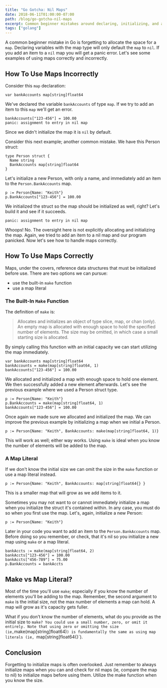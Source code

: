 ```yaml
---
title: "Go Gotcha: Nil Maps"
date: 2018-06-11T01:00:00-07:00
path: /blog/go-gotcha-nil-maps
excerpt: Common beginner mistakes around declaring, initializing, and allocating map types.
tags: ["golang"]
---
```


A common beginner mistake in Go is forgetting to allocate the space for a `map`. Declaring variables with the map type will only default the `map` to `nil`. If you add an item to a `nil` map you will get a panic error. Let's see some examples of using maps correctly and incorrectly.

## How To Use Maps Incorrectly
Consider this `map` declaration:
```
var bankAccounts map[string]float64
```
We've declared the variable `bankAccounts` of type `map`. If we try to add an item to this `map` we'll get an error.
```
bankAccounts["123-456"] = 100.00
panic: assignment to entry in nil map
```
Since we didn't initialize the map it is `nil` by default.

Consider this next example; another common mistake. We have this Person struct:
```
type Person struct {
  Name string
  BankAccounts map[string]float64
}
```
Let's initialize a new Person, with only a name, and immediately add an item to the `Person.BankAccounts` map.
```
p := Person{Name: "Keith"}
p.BankAccounts["123-456"] = 100.00
```
We initialized the struct so the map should be initialized as well, right? Let's build it and see if it succeeds.
```
panic: assignment to entry in nil map
```
Whoops! No. The oversight here is not explicitly allocating and initializing the map. Again, we tried to add an item to a nil map and our program panicked. Now let's see how to handle maps correctly.

## How To Use Maps Correctly
Maps, under the covers, reference data structures that must be initialized before use. There are two options we can pursue:
- use the built-in `make` function
- use a map literal

### The Built-In `Make` Function
The definition of `make` is:
> Allocates and initializes an object of type slice, map, or chan (only). An empty map is allocated with enough space to hold the specified number of elements. The size may be omitted, in which case a small starting size is allocated.

By simply calling this function with an initial capacity we can start utilizing the map immediately.
```
var bankAccounts map[string]float64
bankAccounts = make(map[string]float64, 1)
bankAccounts["123-456"] = 100.00
```
We allocated and initialized a map with enough space to hold one element. We then successfully added a new element afterwards. Let's see the previous example where we used a Person struct type.
```
p := Person{Name: "Keith"}
p.BankAccounts = make(map[string]float64, 1)
bankAccounts["123-456"] = 100.00
```
Once again we made sure we allocated and initialized the map. We can improve the previous example by initializing a map when we initial a Person.
```
p := Person{Name: "Keith", BankAccounts: make(map[string]float64, 1)}
```
This will work as well; either way works. Using `make` is ideal when you know the number of elements will be added to the map.

### A Map Literal
If we don't know the initial size we can omit the size in the `make` function or use a map literal instead.
```
p := Person{Name: "Keith", BankAccounts: map[string]float64{} }
```
This is a smaller map that will grow as we add items to it.

Sometimes you may not want to or cannot immediately initialize a map when you initialize the struct it's contained within. In any case, you must do so when you first use the map.
Let's, again, initialize a new Person:
```
p := Person{Name: "Keith"}
```
Later in your code you want to add an item to the `Person.BankAccounts` map. Before doing so you remember, or check, that it's nil so you initialize a new map using `make` or a map literal.
```
bankAccts := make(map[string]float64, 2)
bankAccts["123-456"] = 100.00
bankAccts["456-789"] = 75.00
p.BankAccounts = bankAccts
```

## Make vs Map Literal?
Most of the time you'll use `make`; especially if you know the number of elements you'll be adding to the map. Remember, the second argument to `make` is the initial size, not the max number of elements a map can hold. A map will grow as it's capacity gets fuller.

What if you don't know the number of elements, what do you provide as the initial size to `make? You could use a small number, zero, or omit it entirely. Note that using zero or omitting the size (ie,`make(map[string]float64)`) is fundamentally the same as using map literals (ie, `map[string]float64{}`).

## Conclusion
Forgetting to initialize maps is often overlooked. Just remember to always initialize maps when you can and check for nil maps (ie, compare the map to nil) to initialize maps before using them. Utilize the make function when you know the size.